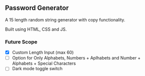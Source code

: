 ## Password Generator

A 15 length random string generator with copy functionality.

Built using HTML, CSS and JS.

### Future Scope

- [X] Custom Length Input (max 60)
- [ ] Option for Only Alphabets, Numbers + Aplhabets and Number + Alphabets + Special Characters
- [ ] Dark mode toggle switch
